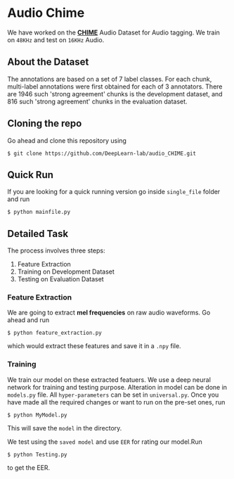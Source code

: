 # Audio Chime
We have worked on the **[CHIME](http://www.cs.tut.fi/sgn/arg/dcase2016/task-audio-tagging)** Audio Dataset for Audio tagging. We train on `48KHz` and test on `16KHz` Audio.

## About the Dataset
The annotations are based on a set of 7 label classes. For each chunk, multi-label annotations were first obtained for each of 3 annotators. There are 1946 such 'strong agreement' chunks is the development dataset, and 816 such 'strong agreement' chunks in the evaluation dataset.

## Cloning the repo
Go ahead and clone this repository using
```
$ git clone https://github.com/DeepLearn-lab/audio_CHIME.git
``` 

## Quick Run
If you are looking for a quick running version go inside `single_file` folder and run
```
$ python mainfile.py
```

## Detailed Task
The process involves three steps:
1. Feature Extraction
2. Training on Development Dataset
3. Testing on Evaluation Dataset

### Feature Extraction

We are going to extract **mel frequencies** on raw audio waveforms. Go ahead and run 
```
$ python feature_extraction.py
```
which would extract these features and save it in a `.npy` file.

### Training

We train our model on these extracted featuers. We use a deep neural network for training and testing purpose. Alteration in model can be done in `models.py` file.
All `hyper-parameters` can be set in `universal.py`. Once you have made all the required changes or want to run on the pre-set ones, run 
```
$ python MyModel.py 
```

This will save the `model` in the directory.

We test using the `saved model` and use `EER` for rating our model.Run 
```
$ python Testing.py
```

to get the EER.
